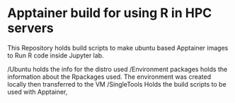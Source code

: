 # Apptainer build for using R in HPC servers

This Repository holds build scripts to make ubuntu based Apptainer images to Run R code inside Jupyter lab.

/Ubuntu holds the info for the distro used
/Environment packages holds the information about the Rpackages used. The environment was created locally then transferred to the VM
/SingleTools Holds the build scripts to be used with Apptainer,
